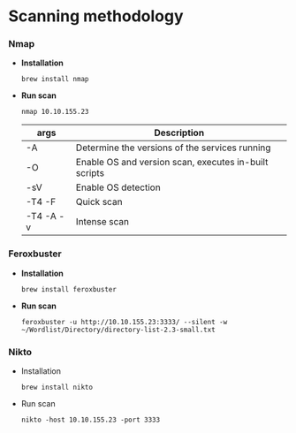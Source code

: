 # Scanning methodology

### Nmap

- **Installation**

  ```
  brew install nmap
  ```
- **Run scan**

  ```
  nmap 10.10.155.23
  ```

  | args      | Description                                           |
  | --------- | ----------------------------------------------------- |
  | -A        | Determine the versions of the services running        |
  | -O        | Enable OS and version scan, executes in-built scripts |
  | -sV       | Enable OS detection                                   |
  | -T4 -F    | Quick scan                                            |
  | -T4 -A -v | Intense scan                                          |

### Feroxbuster

- **Installation**

  ```
  brew install feroxbuster
  ```
- **Run scan**

  ```
  feroxbuster -u http://10.10.155.23:3333/ --silent -w ~/Wordlist/Directory/directory-list-2.3-small.txt 
  ```

### Nikto

- Installation

  ```
  brew install nikto
  ```
- Run scan

  ```
  nikto -host 10.10.155.23 -port 3333
  ```

